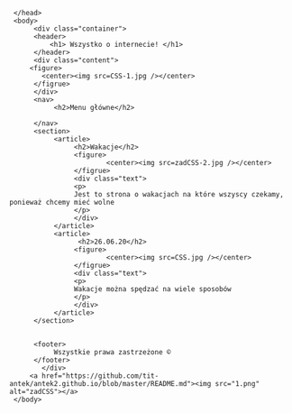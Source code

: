 <!doctype html>
<html>
     <head>
          <meta charset="UTF-8" />
		  <link href="https://fonts.googleapis.com/css2?family=Open+Sans+Condensed:ital,wght@1,300&family=Roboto+Condensed:ital@1&display=swap" rel="stylesheet">
		  <link rel="stylesheet" href="https://tit-antek2.github.io/CSS">
          <title>Autor Antek Szefler</title>
		  
	 </head>
     <body>
          <div class="container">
		  <header>
              <h1> Wszystko o internecie! </h1>
          </header>
		  <div class="content">
		 <figure>
			<center><img src=CSS-1.jpg /></center>
		  </figrue>
		  </div>
          <nav>
               <h2>Menu główne</h2>  
			   
          </nav>
          <section>
               <article>
                    <h2>Wakacje</h2>
					<figure>
							<center><img src=zadCSS-2.jpg /></center>
					</figrue>
					<div class="text">
					<p>
					Jest to strona o wakacjach na które wszyscy czekamy, ponieważ chcemy mieć wolne 
					</p>
					</div>
               </article>		   
			   <article>
                     <h2>26.06.20</h2>
					<figure>
							<center><img src=CSS.jpg /></center>
					</figrue>
					<div class="text">
					<p> 
					Wakacje można spędzać na wiele sposobów 
					</p>
					</div>
               </article>
          </section>
           
		   
          <footer>
               Wszystkie prawa zastrzeżone ©
          </footer>
			</div>
	     <a href="https://github.com/tit-antek/antek2.github.io/blob/master/README.md"><img src="1.png" alt="zadCSS"></a>
     </body>
</html>
